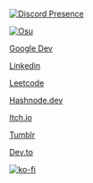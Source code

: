 <!--
Hello Mr.code thief
-->

[![Discord Presence](https://lanyard.cnrad.dev/api/1094144642838184026?idleMessage=Doing%20Something&borderRadius=5px)](https://discord.com/users/1094144642838184026)

[![Osu](https://osu-sig.vercel.app/card?user=v4ish&mode=std&lang=en&blur=6&round_avatar=true&animation=true&mini=true)](https://discord.com/users/1040967562680348692)

[Google Dev](https://g.dev/vmk)

[Linkedin](https://www.linkedin.com/in/vaisakhmkumar)

[Leetcode](https://leetcode.com/VaisakhKumar)

[Hashnode.dev](https://vaisakhk.hashnode.dev)

[Itch.io](https://vaisakhkumar.itch.io)

[Tumblr](https://www.tumblr.com/vaisakhk)

[Dev.to](https://dev.to/vaisakhk)


[![ko-fi](https://ko-fi.com/img/githubbutton_sm.svg)](https://ko-fi.com/R6R4EVA7M)
